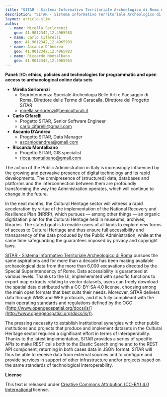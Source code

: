 ```yaml
---
title: "SITAR - Sistema Informativo Territoriale Archeologico di Roma APIs and Open Data services for a new archaeological data-sharing policy"
description: "SITAR - Sistema Informativo Territoriale Archeologico di Roma APIs and Open Data services for a new archaeological data-sharing policy"
layout: article-slim
auths:
  - name: Mirella Serlorenzi
    geo: 41.9012342,12.4965983
  - name: Carlo Cifarelli
    geo: 41.9012342,12.4965983
  - name: Ascanio D’Andrea
    geo: 41.9012342,12.4965983
  - name: Riccardo Montalbano
    geo: 41.9012342,12.4965983
---
```


**Panel: I/O: ethics, policies and technologies for programmatic and open access to archaeological online data sets**

- **Mirella Serlorenzi**
  -  Soprintendenza Speciale Archeologia Belle Arti e Paesaggio di Roma, Direttore delle Terme di Caracalla, Direttore del Progetto SITAR
  - [mirella.serlorenzi@beniculturali.it](mailto:mirella.serlorenzi@beniculturali.it)
- **Carlo Cifarelli**
  - Progetto SITAR, Senior Software Engineer
  - [carlo.cifarelli@gmail.com](mailto:carlo.cifarelli@gmail.com)
- **Ascanio D’Andrea**
  - Progetto SITAR, Data Manager
  - [ascaniodandrea@gmail.com](mailto:ascaniodandrea@gmail.com)
- **Riccardo Montalbano**
  - Progetto SITAR, GIS specialist
  - [ricca.montalbano@gmail.com](mailto:ricca.montalbano@gmail.com)

The action of the Public Administration in Italy is increasingly influenced by the growing and pervasive presence of digital technology and its rapid developments. The omnipresence of (structured) data, databases and platforms and the interconnection between them are profoundly transforming the way the Administration operates, which will continue to change in the future.

In the next months, the Cultural Heritage sector will witness a rapid acceleration by virtue of the implementation of the National Recovery and Resilience Plan (NRRP), which pursues — among other things — an organic digitization plan for the Cultural Heritage held in museums, archives, libraries. The stated goal is to enable users of all kinds to explore new forms of access to Cultural Heritage and thus ensure full accessibility and transparency of the data produced by the Public Administration, while at the same time safeguarding the guarantees imposed by privacy and copyright laws.

[SITAR - Sistema Informativo Territoriale Archeologico di Roma](https://archeositarproject.it) pursues the same aspirations and for more than a decade has been making available archaeological data from the more than 6,000 excavations directed by the Special Superintendency of Rome. Data accessibility is guaranteed at various levels. Thanks to the UI, implememnted with specific functions to export map extracts relating to vector datasets, users can freely download the spatial data distributed with a CC-BY-SA 4.0 license, choosing among the main open formats that best suits their needs.  Moreover, SITAR delivers data through WMS and WFS protocols, and it is fully complieant with the main operating standards and regulations defined by the OGC ([http://www.opengeospatial.org/docs/is/](http://www.opengeospatial.org/docs/is/)). 

The pressing necessity to establish institutional synergies with other public institutions and projects that produce and implement datasets in the Cultural Heritage sector required a significant effort in terms of interoperability. Thanks to the latest implementation, SITAR provides a series of specific APIs to make REST calls both to the Elastic Search engine and to the REST API component, returning in both cases data in JSON format. SITAR will thus be able to receive data from external sources and to configure and provide services in support of other infrastructure and/or projects based on the same standards of technological interoperability. 


**License**

This text is released under [Creative Commons Attribution (CC-BY) 4.0 Imternational](https://creativecommons.org/licenses/by/4.0/) license.
